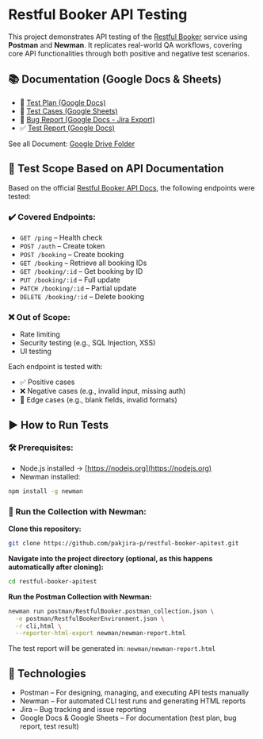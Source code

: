 # Restful Booker API Testing

This project demonstrates API testing of the [Restful Booker](https://restful-booker.herokuapp.com/apidoc/index.html) service using **Postman** and **Newman**. It replicates real-world QA workflows, covering core API functionalities through both positive and negative test scenarios.


## 📚 Documentation (Google Docs & Sheets)

- 📄 [Test Plan (Google Docs)](https://docs.google.com/document/d/xxxxxxxxx)  
- 🧪 [Test Cases (Google Sheets)](https://docs.google.com/spreadsheets/d/xxxxxxxxx)  
- 🐞 [Bug Report (Google Docs - Jira Export)](https://docs.google.com/document/d/xxxxxxxxx)  
- ✅ [Test Report (Google Docs)](https://docs.google.com/document/d/xxxxxxxxx)

See all Document: [Google Drive Folder](www.ggdrive.com)


## 🧪 Test Scope Based on API Documentation

Based on the official [Restful Booker API Docs](https://restful-booker.herokuapp.com/apidoc/index.html), the following endpoints were tested:

### ✔️ Covered Endpoints:

- `GET /ping` – Health check
- `POST /auth` – Create token
- `POST /booking` – Create booking
- `GET /booking` – Retrieve all booking IDs
- `GET /booking/:id` – Get booking by ID
- `PUT /booking/:id` – Full update
- `PATCH /booking/:id` – Partial update
- `DELETE /booking/:id` – Delete booking

### ❌ Out of Scope:

- Rate limiting
- Security testing (e.g., SQL Injection, XSS)
- UI testing

Each endpoint is tested with:
- ✅ Positive cases
- ❌ Negative cases (e.g., invalid input, missing auth)
- 🔄 Edge cases (e.g., blank fields, invalid formats)



## ▶️ How to Run Tests

### 🛠️ Prerequisites:
- Node.js installed → [https://nodejs.org](https://nodejs.org)
- Newman installed:

```bash
npm install -g newman
```

### 🚀 Run the Collection with Newman:
**Clone this repository:**
```bash
git clone https://github.com/pakjira-p/restful-booker-apitest.git
```

**Navigate into the project directory (optional, as this happens automatically after cloning):**
```bash
cd restful-booker-apitest
```

**Run the Postman Collection with Newman:**
```bash
newman run postman/RestfulBooker.postman_collection.json \
  -e postman/RestfulBookerEnvironment.json \
  -r cli,html \
  --reporter-html-export newman/newman-report.html
```
The test report will be generated in: `newman/newman-report.html`



## 🧰 Technologies

- Postman – For designing, managing, and executing API tests manually
- Newman – For automated CLI test runs and generating HTML reports
- Jira – Bug tracking and issue reporting
- Google Docs & Google Sheets – For documentation (test plan, bug report, test result)
